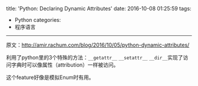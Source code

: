 title: 'Python: Declaring Dynamic Attributes'
date: 2016-10-08 01:25:59
tags:
- Python
categories:
- 程序语言
---

原文：<http://amir.rachum.com/blog/2016/10/05/python-dynamic-attributes/>

利用了python里的3个特殊的方法：`__getattr__` `__setattr__` `__dir__`实现了访问字典时可以像属性（attribution）一样被访问。

这个feature好像是模拟Enum时有用。